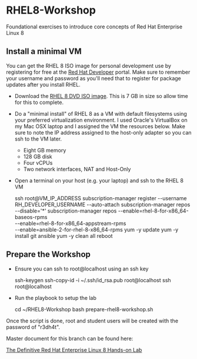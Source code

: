 # RHEL8-Workshop
Foundational exercises to introduce core concepts of Red Hat Enterprise Linux 8

## Install a minimal VM
You can get the RHEL 8 ISO image for personal development use by registering for free at the [Red Hat Developer](https://developers.redhat.com) portal.  Make sure to remember your username and password as you'll need that to register for package updates after you install RHEL.

* Download the [RHEL 8 DVD ISO image](https://developers.redhat.com/products/rhel/download).  This is 7 GB in size so allow time for this to complete.
* Do a "minimal install" of RHEL 8 as a VM with default filesystems using your preferred virtualization environment.  I used Oracle's VirtualBox on my Mac OSX laptop and I assigned the VM the resources below.  Make sure to note the IP address assigned to the host-only adapter so you can ssh to the VM later.
    * Eight GB memory
    * 128 GB disk
    * Four vCPUs
    * Two network interfaces, NAT and Host-Only
* Open a terminal on your host (e.g. your laptop) and ssh to the RHEL 8 VM

    ssh root@VM_IP_ADDRESS
    subscription-manager register --username RH_DEVELOPER_USERNAME --auto-attach
    subscription-manager repos --disable='*'
    subscription-manager repos --enable=rhel-8-for-x86_64-baseos-rpms \
        --enable=rhel-8-for-x86_64-appstream-rpms \
        --enable=ansible-2-for-rhel-8-x86_64-rpms
    yum -y update
    yum -y install git ansible
    yum -y clean all
    reboot

## Prepare the Workshop

* Ensure you can ssh to root@localhost using an ssh key

    ssh-keygen 
    ssh-copy-id -i ~/.ssh/id_rsa.pub root@localhost
    ssh root@localhost

* Run the playbook to setup the lab

    cd ~/RHEL8-Workshop
    bash prepare-rhel8-workshop.sh 

Once the script is done, root and student users will be created with the password of "r3dh4t".

Master document for this branch can be found here:

[The Definitive Red Hat Enterprise Linux 8 Hands-on Lab](documentation/RHEL8-Workshop.adoc)

